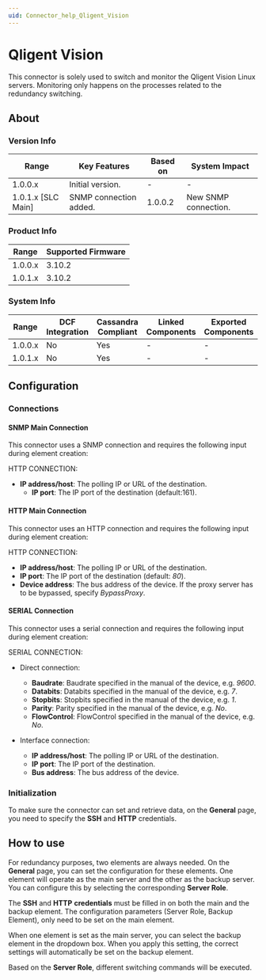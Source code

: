 ```yaml
---
uid: Connector_help_Qligent_Vision
---
```


# Qligent Vision

This connector is solely used to switch and monitor the Qligent Vision Linux servers. Monitoring only happens on the processes related to the redundancy switching.

## About

### Version Info

| **Range**            | **Key Features**       | **Based on** | **System Impact**    |
|----------------------|------------------------|--------------|----------------------|
| 1.0.0.x              | Initial version.       | \-           | \-                   |
| 1.0.1.x \[SLC Main\] | SNMP connection added. | 1.0.0.2      | New SNMP connection. |

### Product Info

| **Range** | **Supported Firmware** |
|-----------|------------------------|
| 1.0.0.x   | 3.10.2                 |
| 1.0.1.x   | 3.10.2                 |

### System Info

| **Range** | **DCF Integration** | **Cassandra Compliant** | **Linked Components** | **Exported Components** |
|-----------|---------------------|-------------------------|-----------------------|-------------------------|
| 1.0.0.x   | No                  | Yes                     | \-                    | \-                      |
| 1.0.1.x   | No                  | Yes                     | \-                    | \-                      |

## Configuration

### Connections

#### SNMP Main Connection

This connector uses a SNMP connection and requires the following input during element creation:

HTTP CONNECTION:

- **IP address/host**: The polling IP or URL of the destination.
  - **IP port**: The IP port of the destination (default:161).

#### HTTP Main Connection

This connector uses an HTTP connection and requires the following input during element creation:

HTTP CONNECTION:

- **IP address/host**: The polling IP or URL of the destination.
- **IP port**: The IP port of the destination (default: *80*).
- **Device address**: The bus address of the device. If the proxy server has to be bypassed, specify *BypassProxy*.

#### SERIAL Connection

This connector uses a serial connection and requires the following input during element creation:

SERIAL CONNECTION:

- Direct connection:

  - **Baudrate**: Baudrate specified in the manual of the device, e.g. *9600*.
  - **Databits**: Databits specified in the manual of the device, e.g. *7*.
  - **Stopbits**: Stopbits specified in the manual of the device, e.g. *1*.
  - **Parity**: Parity specified in the manual of the device, e.g. *No*.
  - **FlowControl**: FlowControl specified in the manual of the device, e.g. *No*.

- Interface connection:

  - **IP address/host**: The polling IP or URL of the destination.
  - **IP port**: The IP port of the destination.
  - **Bus address**: The bus address of the device.

### Initialization

To make sure the connector can set and retrieve data, on the **General** page, you need to specify the **SSH** and **HTTP** credentials.

## How to use

For redundancy purposes, two elements are always needed. On the **General** page, you can set the configuration for these elements. One element will operate as the main server and the other as the backup server. You can configure this by selecting the corresponding **Server Role**.

The **SSH** and **HTTP** **credentials** must be filled in on both the main and the backup element. The configuration parameters (Server Role, Backup Element), only need to be set on the main element.

When one element is set as the main server, you can select the backup element in the dropdown box. When you apply this setting, the correct settings will automatically be set on the backup element.

Based on the **Server Role**, different switching commands will be executed.
